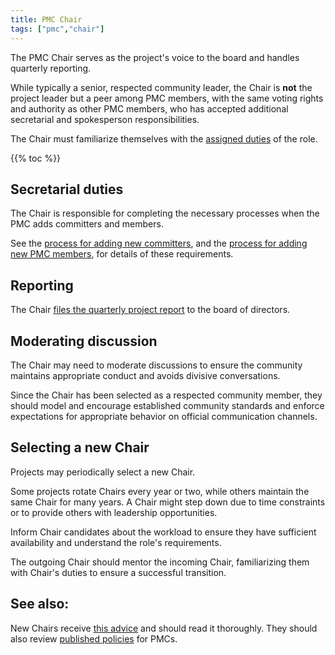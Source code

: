 ```yaml
---
title: PMC Chair
tags: ["pmc","chair"]
---
```


The PMC Chair serves as the project's voice to the board and handles
quarterly reporting. 

While typically a senior, respected community leader, the Chair is
**not** the project leader but a peer among PMC members, with the same 
voting rights and authority as other PMC members, who has accepted 
additional secretarial and spokesperson responsibilities.

The Chair must familiarize themselves with the [assigned
duties](https://www.apache.org/dev/pmc.html#chair) of the role.

{{% toc %}}

## Secretarial duties

The Chair is responsible for completing the necessary processes when
the PMC adds committers and members.

See the [process for adding new
committers](https://www.apache.org/dev/pmc.html#committer-management),
and the [process for adding new PMC
members](https://www.apache.org/dev/pmc.html#newpmcmember), for details of
these requirements.

## Reporting

The Chair [files the quarterly project report](/pmc/reporting) to the
board of directors.

## Moderating discussion

The Chair may need to moderate discussions to ensure the community
maintains appropriate conduct and avoids divisive conversations.

Since the Chair has been selected as a respected community member, they
should model and encourage established community standards and enforce
expectations for appropriate behavior on official communication
channels.

## Selecting a new Chair

Projects may periodically select a new Chair.

Some projects rotate Chairs every year or two, while others maintain
the same Chair for many years. A Chair might step down due to time
constraints or to provide others with leadership opportunities.

Inform Chair candidates about the workload to ensure they have
sufficient availability and understand the role's requirements.

The outgoing Chair should mentor the incoming Chair, familiarizing them
with Chair's duties to ensure a successful transition.

## See also:

New Chairs receive [this
advice](https://svn.apache.org/repos/private/foundation/officers/advice-for-new-pmc-chairs.txt)
and should read it thoroughly. They should also review [published
policies](https://www.apache.org/dev/pmc.html#policy) for PMCs.


